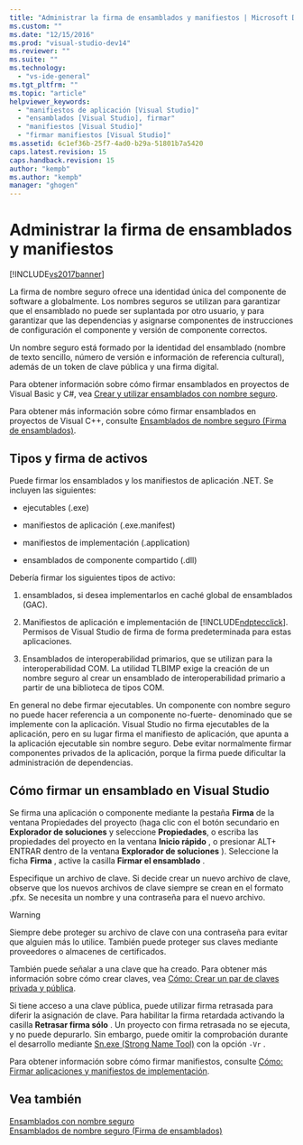 ```yaml
---
title: "Administrar la firma de ensamblados y manifiestos | Microsoft Docs"
ms.custom: ""
ms.date: "12/15/2016"
ms.prod: "visual-studio-dev14"
ms.reviewer: ""
ms.suite: ""
ms.technology: 
  - "vs-ide-general"
ms.tgt_pltfrm: ""
ms.topic: "article"
helpviewer_keywords: 
  - "manifiestos de aplicación [Visual Studio]"
  - "ensamblados [Visual Studio], firmar"
  - "manifiestos [Visual Studio]"
  - "firmar manifiestos [Visual Studio]"
ms.assetid: 6c1ef36b-25f7-4ad0-b29a-51801b7a5420
caps.latest.revision: 15
caps.handback.revision: 15
author: "kempb"
ms.author: "kempb"
manager: "ghogen"
---
```

# Administrar la firma de ensamblados y manifiestos
[!INCLUDE[vs2017banner](../code-quality/includes/vs2017banner.md)]

La firma de nombre seguro ofrece una identidad única del componente de software a globalmente.  Los nombres seguros se utilizan para garantizar que el ensamblado no puede ser suplantada por otro usuario, y para garantizar que las dependencias y asignarse componentes de instrucciones de configuración el componente y versión de componente correctos.  
  
 Un nombre seguro está formado por la identidad del ensamblado \(nombre de texto sencillo, número de versión e información de referencia cultural\), además de un token de clave pública y una firma digital.  
  
 Para obtener información sobre cómo firmar ensamblados en proyectos de Visual Basic y C\#, vea [Crear y utilizar ensamblados con nombre seguro](../Topic/Creating%20and%20Using%20Strong-Named%20Assemblies.md).  
  
 Para obtener más información sobre cómo firmar ensamblados en proyectos de Visual C\+\+, consulte [Ensamblados de nombre seguro \(Firma de ensamblados\)](/visual-cpp/dotnet/strong-name-assemblies-assembly-signing-cpp-cli).  
  
## Tipos y firma de activos  
 Puede firmar los ensamblados y los manifiestos de aplicación .NET.  Se incluyen las siguientes:  
  
-   ejecutables \(.exe\)  
  
-   manifiestos de aplicación \(.exe.manifest\)  
  
-   manifiestos de implementación \(.application\)  
  
-   ensamblados de componente compartido \(.dll\)  
  
 Debería firmar los siguientes tipos de activo:  
  
1.  ensamblados, si desea implementarlos en caché global de ensamblados \(GAC\).  
  
2.  Manifiestos de aplicación e implementación de [!INCLUDE[ndptecclick](../deployment/includes/ndptecclick_md.md)].  Permisos de Visual Studio de firma de forma predeterminada para estas aplicaciones.  
  
3.  Ensamblados de interoperabilidad primarios, que se utilizan para la interoperabilidad COM.  La utilidad TLBIMP exige la creación de un nombre seguro al crear un ensamblado de interoperabilidad primario a partir de una biblioteca de tipos COM.  
  
 En general no debe firmar ejecutables.  Un componente con nombre seguro no puede hacer referencia a un componente no\-fuerte\- denominado que se implemente con la aplicación.  Visual Studio no firma ejecutables de la aplicación, pero en su lugar firma el manifiesto de aplicación, que apunta a la aplicación ejecutable sin nombre seguro.  Debe evitar normalmente firmar componentes privados de la aplicación, porque la firma puede dificultar la administración de dependencias.  
  
## Cómo firmar un ensamblado en Visual Studio  
 Se firma una aplicación o componente mediante la pestaña **Firma** de la ventana Propiedades del proyecto \(haga clic con el botón secundario en **Explorador de soluciones** y seleccione **Propiedades**, o escriba las propiedades del proyecto en la ventana **Inicio rápido** , o presionar ALT\+ ENTRAR dentro de la ventana **Explorador de soluciones** \).  Seleccione la ficha **Firma** , active la casilla **Firmar el ensamblado**  .  
  
 Especifique un archivo de clave.  Si decide crear un nuevo archivo de clave, observe que los nuevos archivos de clave siempre se crean en el formato .pfx.  Se necesita un nombre y una contraseña para el nuevo archivo.  
  
> [!WARNING]
>  Siempre debe proteger su archivo de clave con una contraseña para evitar que alguien más lo utilice.  También puede proteger sus claves mediante proveedores o almacenes de certificados.  
  
 También puede señalar a una clave que ha creado.  Para obtener más información sobre cómo crear claves, vea [Cómo: Crear un par de claves privada y pública](../Topic/How%20to:%20Create%20a%20Public-Private%20Key%20Pair.md).  
  
 Si tiene acceso a una clave pública, puede utilizar firma retrasada para diferir la asignación de clave.  Para habilitar la firma retardada activando la casilla **Retrasar firma sólo** .  Un proyecto con firma retrasada no se ejecuta, y no puede depurarlo.  Sin embargo, puede omitir la comprobación durante el desarrollo mediante [Sn.exe \(Strong Name Tool\)](../Topic/Sn.exe%20\(Strong%20Name%20Tool\).md) con la opción `-Vr` .  
  
 Para obtener información sobre cómo firmar manifiestos, consulte [Cómo: Firmar aplicaciones y manifiestos de implementación](../ide/how-to-sign-application-and-deployment-manifests.md).  
  
## Vea también  
 [Ensamblados con nombre seguro](../Topic/Strong-Named%20Assemblies.md)   
 [Ensamblados de nombre seguro \(Firma de ensamblados\)](/visual-cpp/dotnet/strong-name-assemblies-assembly-signing-cpp-cli)